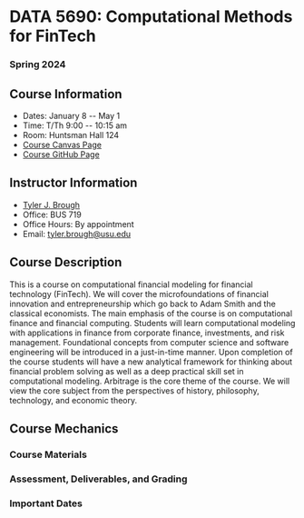 # __DATA 5690: Computational Methods for FinTech__

### Spring 2024

## Course Information

- Dates: January 8 -- May 1
- Time: T/Th 9:00 -- 10:15 am
- Room: Huntsman Hall 124
- [Course Canvas Page]()
- [Course GitHub Page]()

## Instructor Information

- [Tyler J. Brough](https://broughtj.github.io/)
- Office: BUS 719
- Office Hours: By appointment
- Email: tyler.brough@usu.edu

## Course Description

This is a course on computational financial modeling for financial technology (FinTech). We will cover the microfoundations of financial innovation and entrepreneurship which go back to Adam Smith and the classical economists. The main emphasis of the course is on computational finance and financial computing. Students will learn computational modeling with applications in finance from corporate finance, investments, and risk management. Foundational concepts from computer science and software engineering will be introduced in a just-in-time manner. Upon completion of the course students will have a new analytical framework for thinking about financial problem solving as well as a deep practical skill set in computational modeling. Arbitrage is the core theme of the course. We will view the core subject from the perspectives of history, philosophy, technology, and economic theory. 


## Course Mechanics


### Course Materials


### Assessment, Deliverables, and Grading



### Important Dates


